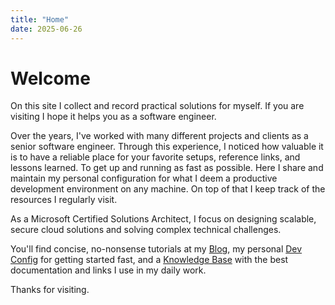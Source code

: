 ```yaml
---
title: "Home"
date: 2025-06-26
---
```


# Welcome

On this site I collect and record practical solutions for myself. If you are visiting I hope it helps you as a software engineer.

Over the years, I've worked with many different projects and clients as a senior software engineer. Through this experience, I noticed how valuable it is to have a reliable place for your favorite setups, reference links, and lessons learned. To get up and running as fast as possible. Here I share and maintain my personal configuration for what I deem a productive development environment on any machine. On top of that I keep track of the resources I regularly visit.

As a Microsoft Certified Solutions Architect, I focus on designing scalable, secure cloud solutions and solving complex technical challenges.

You'll find concise, no-nonsense tutorials at my [Blog](/posts/), my personal [Dev Config](/dev-config/) for getting started fast, and a [Knowledge Base](/knowledge-base/) with the best documentation and links I use in my daily work.

Thanks for visiting.

